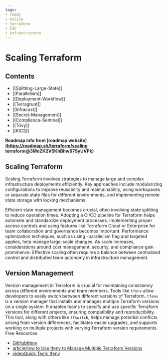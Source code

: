 ```yaml
---
tags:
- ready
- online
- terraform
- IaC
- infrastructure
---
```


# Scaling Terraform

## Contents

- [[Splitting-Large-State]]
- [[Parallelism]]
- [[Deployment-Workflow]]
- [[Terragrunt]]
- [[Infracost]]
- [[Secret-Management]]
- [[Compliance-Sentinel]]
- [[Trivy]]
- [[KICS]]

__Roadmap info from [roadmap website](<https://roadmap.sh/terraform/scaling> terraform@3MnZK2V5KhBhw67SyUVPk)__

## Scaling Terraform

Scaling Terraform involves strategies to manage large and complex infrastructure deployments efficiently. Key approaches include modularizing configurations to improve reusability and maintainability, using workspaces or separate state files for different environments, and implementing remote state storage with locking mechanisms.

Efficient state management becomes crucial, often involving state splitting to reduce operation times. Adopting a CI/CD pipeline for Terraform helps automate and standardize deployment processes. Implementing proper access controls and using features like Terraform Cloud or Enterprise for team collaboration and governance becomes important. Performance optimization techniques, such as using -parallelism flag and targeted applies, help manage large-scale changes. As scale increases, considerations around cost management, security, and compliance gain prominence. Effective scaling often requires a balance between centralized control and distributed team autonomy in infrastructure management.

## Version Management

Version management in Terraform is crucial for maintaining consistency across different environments and team members. Tools like `tfenv` allow developers to easily switch between different versions of Terraform. `tfenv` is a version manager that installs and manages multiple Terraform versions on a single system. It enables teams to specify and use specific Terraform versions for different projects, ensuring compatibility and reproducibility. This tool, along with others like `tfswitch`, helps manage potential conflicts arising from version differences, facilitates easier upgrades, and supports working on multiple projects with varying Terraform version requirements.
Free Resources

- [GitHubtfenv](https://github.com/tfutils/tfenv)
- [articleHow to Use tfenv to Manage Multiple Terraform Versions](https://spacelift.io/blog/tfenv)
- [videoQuick Tech: tfenv](https://www.youtube.com/watch?v=Smk5PrRPQsU)
